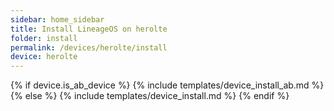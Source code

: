 ```yaml
---
sidebar: home_sidebar
title: Install LineageOS on herolte
folder: install
permalink: /devices/herolte/install
device: herolte
---
```

{% if device.is_ab_device %}
{% include templates/device_install_ab.md %}
{% else %}
{% include templates/device_install.md %}
{% endif %}
